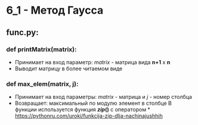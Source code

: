 # 6_1 - Метод Гаусса
## func.py:
### def printMatrix(matrix):
  - Принимает на вход параметр: *matrix* - матрица вида **n+1** x **n** 
  - Выводит матрицу в более читаемом виде
### def max_elem(matrix, j):
  - Принимает на вход параметры: *matrix* - матрица и *j* - номер столбца
  - Возвращает: максимальный по модулю элемент в столбце
  В функции используется функция **_zip_()** c оператором *
  https://pythonru.com/uroki/funkcija-zip-dlja-nachinajushhih
